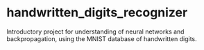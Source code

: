 # handwritten_digits_recognizer
Introductory project for understanding of neural networks and backpropagation, using the MNIST database of handwritten digits.
